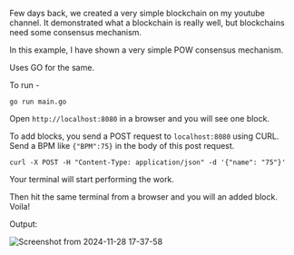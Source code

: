 Few days back, we created a very simple blockchain on my youtube channel. 
It demonstrated what a blockchain is really well, but blockchains need some consensus mechanism.

In this example, I have shown a very simple POW consensus mechanism.

Uses GO for the same.

To run -

`go run main.go`

Open `http://localhost:8080` in a browser and you will see one block. 

To add blocks, you send a POST request to `localhost:8080` using CURL.
Send a BPM like `{"BPM":75}` in the body of this post request.

`curl -X POST -H "Content-Type: application/json" -d '{"name": "75"}'`

Your terminal will start performing the work.

Then hit the same terminal from a browser and you will an added block. Voila!

Output:

![Screenshot from 2024-11-28 17-37-58](https://github.com/user-attachments/assets/44fc6e79-e90a-4226-b2d7-a8f12956479a)
